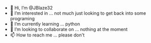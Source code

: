 - 👋 Hi, I’m @JBlaze32
- 👀 I’m interested in ... not much just looking to get back into some programing 
- 🌱 I’m currently learning ... python 
- 💞️ I’m looking to collaborate on ... nothing at the moment 
- 📫 How to reach me ... please don't

<!---
JBlaze32/JBlaze32 is a ✨ special ✨ repository because its `README.md` (this file) appears on your GitHub profile.
You can click the Preview link to take a look at your changes.
--->
